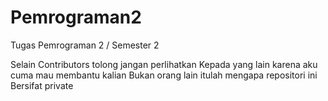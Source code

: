 # Pemrograman2
Tugas Pemrograman 2 / Semester 2

Selain Contributors tolong jangan perlihatkan
Kepada yang lain karena aku cuma mau membantu kalian
Bukan orang lain itulah mengapa repositori ini
Bersifat private
